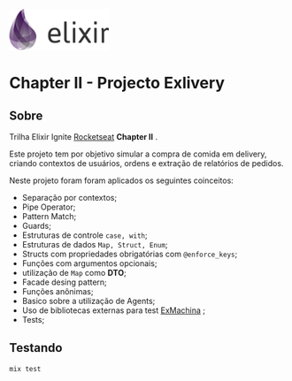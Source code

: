 
[<img src="https://raw.githubusercontent.com/alemaocastro1986/ignite-challenge-one/main/assets/elixir_full.png" width="180"/>]() 
# Chapter II - Projecto Exlivery
## Sobre
Trilha Elixir Ignite [Rocketseat](https://rocketseat.com.br/)  __Chapter II__ .

Este projeto tem por objetivo simular a compra de comida em delivery, criando contextos de usuários, ordens e 
extração de relatórios de pedidos.

Neste projeto foram foram aplicados os seguintes coinceitos:
- Separação por contextos;
- Pipe Operator;
- Pattern Match;
- Guards;
- Estruturas de controle `case, with`;
- Estruturas de dados `Map, Struct, Enum`;
- Structs com propriedades obrigatórias com `@enforce_keys`;
- Funções com argumentos opcionais;
- utilização de `Map` como **DTO**;
- Facade desing pattern;
- Funções anônimas;
- Basico sobre a utilização de Agents;
- Uso de bibliotecas externas para test [ExMachina](https://github.com/thoughtbot/ex_machina) ;
- Tests;


## Testando
```bash
mix test
```